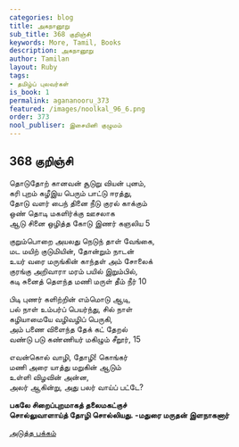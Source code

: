 ```yaml
---
categories: blog
title: அகநானூறு
sub_title: 368 குறிஞ்சி
keywords: More, Tamil, Books
description: அகநானூறு
author: Tamilan
layout: Ruby
tags:
- தமிழ்ப் புலவர்கள்
is_book: 1
permalink: agananooru_373
featured: /images/noolkal_96_6.png
order: 373
nool_publiser: இசையினி குழுமம்
---
```



## 368 குறிஞ்சி

தொடுதோற் கானவன் சூடுறு வியன் புனம்,  
கரி புறம் கழீஇய பெரும் பாட்டு ஈரத்து,  
தோடு வளர் பைந் தினை நீடு குரல் காக்கும்  
ஒண் தொடி மகளிர்க்கு ஊசலாக  
ஆடு சினை ஒழித்த கோடு இணர் கஞலிய 5

குறும்பொறை அயலது நெடுந் தாள் வேங்கை,  
மட மயிற் குடுமியின், தோன்றும் நாடன்  
உயர் வரை மருங்கின் காந்தள் அம் சோலைக்  
குரங்கு அறிவாரா மரம் பயில் இறும்பில்,  
கடி சுனைத் தௌந்த மணி மருள் தீம் நீர் 10

பிடி புணர் களிற்றின் எம்மொடு ஆடி,  
பல் நாள் உம்பர்ப் பெயர்ந்து, சில் நாள்  
கழியாமையே வழிவழிப் பெருகி,  
அம் பணை விளைந்த தேக் கட் தேறல்  
வண்டு படு கண்ணியர் மகிழும் சீறூர், 15

எவன்கொல் வாழி, தோழி! கொங்கர்  
மணி அரை யாத்து மறுகின் ஆடும்  
உள்ளி விழவின் அன்ன,  
அலர் ஆகின்று, அது பலர் வாய்ப் பட்டே?

**பகலே சிறைப்புறமாகத் தலைமகட்குச்  
சொல்லுவாளாய்த் தோழி சொல்லியது. -மதுரை மருதன் இளநாகனார்**

[அடுத்த பக்கம்](agananooru_374)